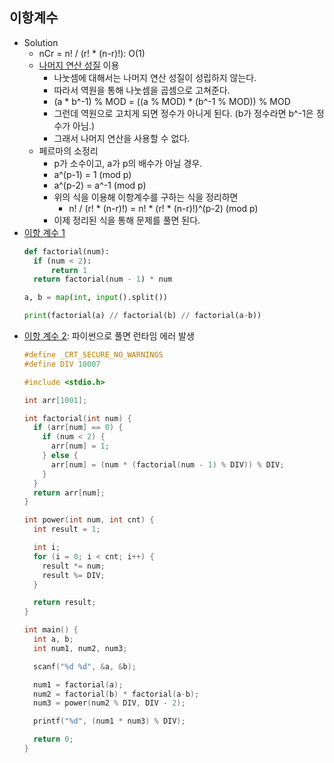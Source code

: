 ## 이항계수

- Solution
  - nCr = n! / (r! * (n-r)!): O(1)
  - [나머지 연산 성질](https://github.com/tula3and/til/blob/master/Mathematics/Discrete-mathematics.md#%EC%A6%9D%EB%AA%85) 이용
    - 나눗셈에 대해서는 나머지 연산 성질이 성립하지 않는다.
    - 따라서 역원을 통해 나눗셈을 곱셈으로 고쳐준다.
    - (a * b^-1) % MOD = ((a % MOD) * (b^-1 % MOD)) % MOD
    - 그런데 역원으로 고치게 되면 정수가 아니게 된다. (b가 정수라면 b^-1은 정수가 아님.)
    - 그래서 나머지 연산을 사용할 수 없다.
  - 페르마의 소정리
    - p가 소수이고, a가 p의 배수가 아닐 경우.
    - a^(p-1) = 1 (mod p)
    - a^(p-2) = a^-1 (mod p)
    - 위의 식을 이용해 이항계수를 구하는 식을 정리하면
      - n! / (r! * (n-r)!) = n! * (r! * (n-r)!)^(p-2) (mod p)
    - 이제 정리된 식을 통해 문제를 풀면 된다.
- [이항 계수 1](https://www.acmicpc.net/problem/11050)
  ```python
  def factorial(num):
    if (num < 2):
        return 1
    return factorial(num - 1) * num

  a, b = map(int, input().split())

  print(factorial(a) // factorial(b) // factorial(a-b))  
  ```
- [이항 계수 2](https://www.acmicpc.net/problem/11051): 파이썬으로 풀면 런타임 에러 발생
  ```c
  #define _CRT_SECURE_NO_WARNINGS
  #define DIV 10007

  #include <stdio.h>

  int arr[1001];

  int factorial(int num) {
    if (arr[num] == 0) {
      if (num < 2) {
        arr[num] = 1;
      } else {
        arr[num] = (num * (factorial(num - 1) % DIV)) % DIV;
      }
    }
    return arr[num];
  }

  int power(int num, int cnt) {
    int result = 1;

    int i;
    for (i = 0; i < cnt; i++) {
      result *= num;
      result %= DIV;
    }

    return result;
  }

  int main() {
    int a, b;
    int num1, num2, num3;

    scanf("%d %d", &a, &b);

    num1 = factorial(a);
    num2 = factorial(b) * factorial(a-b);
    num3 = power(num2 % DIV, DIV - 2);

    printf("%d", (num1 * num3) % DIV);

    return 0;
  }
  ```


